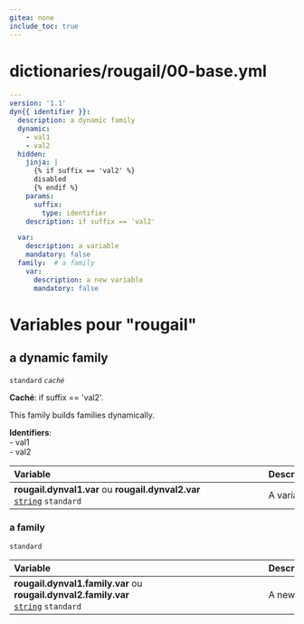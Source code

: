 ```yaml
---
gitea: none
include_toc: true
---
```

# dictionaries/rougail/00-base.yml

```yaml
---
version: '1.1'
dyn{{ identifier }}:
  description: a dynamic family
  dynamic:
    - val1
    - val2
  hidden:
    jinja: |
      {% if suffix == 'val2' %}
      disabled
      {% endif %}
    params:
      suffix:
        type: identifier
    description: if suffix == 'val2'

  var:
    description: a variable
    mandatory: false
  family:  # a family
    var:
      description: a new variable
      mandatory: false
```
# Variables pour "rougail"

## a dynamic family

`standard` _`caché`_

**Caché**: if suffix == 'val2'.


This family builds families dynamically.

**Identifiers**: <br/>- val1<br/>- val2

| Variable&nbsp;&nbsp;&nbsp;&nbsp;&nbsp;&nbsp;&nbsp;&nbsp;&nbsp;&nbsp;&nbsp;&nbsp;&nbsp;&nbsp;&nbsp;&nbsp;&nbsp;&nbsp;&nbsp;&nbsp;&nbsp;&nbsp;&nbsp;&nbsp;&nbsp;&nbsp;&nbsp;&nbsp;&nbsp;&nbsp;&nbsp;&nbsp;&nbsp;&nbsp;&nbsp;&nbsp;&nbsp;&nbsp;&nbsp;&nbsp;&nbsp;&nbsp;&nbsp;&nbsp;&nbsp;&nbsp;&nbsp;&nbsp;&nbsp;&nbsp;&nbsp;&nbsp;&nbsp;&nbsp;&nbsp;&nbsp;&nbsp;&nbsp;&nbsp;&nbsp;&nbsp;&nbsp;&nbsp;&nbsp;&nbsp;&nbsp;&nbsp;&nbsp;&nbsp;&nbsp;&nbsp;&nbsp;&nbsp;&nbsp;&nbsp;&nbsp;&nbsp;&nbsp;&nbsp;&nbsp;&nbsp;&nbsp;&nbsp;&nbsp;&nbsp;&nbsp;   | Description&nbsp;&nbsp;&nbsp;&nbsp;&nbsp;&nbsp;&nbsp;&nbsp;&nbsp;&nbsp;&nbsp;&nbsp;&nbsp;&nbsp;&nbsp;&nbsp;&nbsp;&nbsp;&nbsp;&nbsp;&nbsp;&nbsp;&nbsp;&nbsp;&nbsp;&nbsp;&nbsp;&nbsp;&nbsp;&nbsp;&nbsp;&nbsp;&nbsp;&nbsp;&nbsp;&nbsp;&nbsp;&nbsp;&nbsp;&nbsp;&nbsp;&nbsp;&nbsp;&nbsp;&nbsp;&nbsp;&nbsp;&nbsp;&nbsp;&nbsp;&nbsp;&nbsp;&nbsp;&nbsp;&nbsp;&nbsp;&nbsp;&nbsp;&nbsp;&nbsp;&nbsp;&nbsp;&nbsp;&nbsp;&nbsp;&nbsp;&nbsp;&nbsp;&nbsp;&nbsp;&nbsp;&nbsp;&nbsp;&nbsp;&nbsp;&nbsp;&nbsp;&nbsp;&nbsp;&nbsp;&nbsp;&nbsp;&nbsp;   |
|------------------------------------------------------------------------------------------------------------------------------------------------------------------------------------------------------------------------------------------------------------------------------------------------------------------------------------------------------------------------------------------------------------------------------------------------------------------------------------------------------------------------------------------------|---------------------------------------------------------------------------------------------------------------------------------------------------------------------------------------------------------------------------------------------------------------------------------------------------------------------------------------------------------------------------------------------------------------------------------------------------------------------------------------------------------------------------------|
| **rougail.dynval1.var** ou **rougail.dynval2.var**<br/>[`string`](https://rougail.readthedocs.io/en/latest/variable.html#variables-types) `standard`                                                                                                                                                                                                                                                                                                                                                                                           | A variable.                                                                                                                                                                                                                                                                                                                                                                                                                                                                                                                     |

### a family

`standard`

| Variable&nbsp;&nbsp;&nbsp;&nbsp;&nbsp;&nbsp;&nbsp;&nbsp;&nbsp;&nbsp;&nbsp;&nbsp;&nbsp;&nbsp;&nbsp;&nbsp;&nbsp;&nbsp;&nbsp;&nbsp;&nbsp;&nbsp;&nbsp;&nbsp;&nbsp;&nbsp;&nbsp;&nbsp;&nbsp;&nbsp;&nbsp;&nbsp;&nbsp;&nbsp;&nbsp;&nbsp;&nbsp;&nbsp;&nbsp;&nbsp;&nbsp;&nbsp;&nbsp;&nbsp;&nbsp;&nbsp;&nbsp;&nbsp;&nbsp;&nbsp;&nbsp;&nbsp;&nbsp;&nbsp;&nbsp;&nbsp;&nbsp;&nbsp;&nbsp;&nbsp;&nbsp;&nbsp;&nbsp;&nbsp;&nbsp;&nbsp;&nbsp;&nbsp;&nbsp;&nbsp;&nbsp;&nbsp;&nbsp;&nbsp;&nbsp;&nbsp;&nbsp;&nbsp;&nbsp;&nbsp;&nbsp;&nbsp;&nbsp;&nbsp;&nbsp;&nbsp;   | Description&nbsp;&nbsp;&nbsp;&nbsp;&nbsp;&nbsp;&nbsp;&nbsp;&nbsp;&nbsp;&nbsp;&nbsp;&nbsp;&nbsp;&nbsp;&nbsp;&nbsp;&nbsp;&nbsp;&nbsp;&nbsp;&nbsp;&nbsp;&nbsp;&nbsp;&nbsp;&nbsp;&nbsp;&nbsp;&nbsp;&nbsp;&nbsp;&nbsp;&nbsp;&nbsp;&nbsp;&nbsp;&nbsp;&nbsp;&nbsp;&nbsp;&nbsp;&nbsp;&nbsp;&nbsp;&nbsp;&nbsp;&nbsp;&nbsp;&nbsp;&nbsp;&nbsp;&nbsp;&nbsp;&nbsp;&nbsp;&nbsp;&nbsp;&nbsp;&nbsp;&nbsp;&nbsp;&nbsp;&nbsp;&nbsp;&nbsp;&nbsp;&nbsp;&nbsp;&nbsp;&nbsp;&nbsp;&nbsp;&nbsp;&nbsp;&nbsp;&nbsp;&nbsp;&nbsp;&nbsp;&nbsp;&nbsp;&nbsp;   |
|------------------------------------------------------------------------------------------------------------------------------------------------------------------------------------------------------------------------------------------------------------------------------------------------------------------------------------------------------------------------------------------------------------------------------------------------------------------------------------------------------------------------------------------------|---------------------------------------------------------------------------------------------------------------------------------------------------------------------------------------------------------------------------------------------------------------------------------------------------------------------------------------------------------------------------------------------------------------------------------------------------------------------------------------------------------------------------------|
| **rougail.dynval1.family.var** ou **rougail.dynval2.family.var**<br/>[`string`](https://rougail.readthedocs.io/en/latest/variable.html#variables-types) `standard`                                                                                                                                                                                                                                                                                                                                                                             | A new variable.                                                                                                                                                                                                                                                                                                                                                                                                                                                                                                                 |


